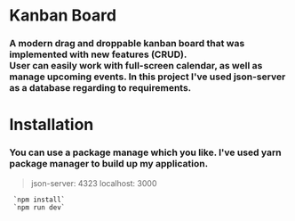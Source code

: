 # Kanban Board

### A modern drag and droppable kanban board that was implemented with new features (CRUD). <br> User can easily work with full-screen calendar, as well as manage upcoming events. In this project I've used json-server as a database regarding to requirements.

# Installation

### You can use a package manage which you like. I've used yarn package manager to build up my application.

> json-server: 4323
> localhost: 3000

```
 `npm install`
 `npm run dev`
```
